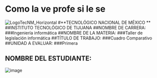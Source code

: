 # Como la ve profe si le se
![LogoTecNM_Horizontal](https://user-images.githubusercontent.com/101742408/160739752-3ab4ba83-01d7-49b6-9ede-3ab2478f0696.svg)
#**TECNOLÓGICO NACIONAL DE MÉXICO  **
##INSTITUTO TECNOLÓGICO DE TIJUANA 
##NOMBRE DE CARRERA: 
###Ingeniería informática
##NOMBRE DE LA MATERIA: 
###Taller de legislación informática
##TÍTULO DE TRABAJO: 
###Cuadro Comparativo
##UNIDAD A EVALUAR: 
###Primera
## NOMBRE DEL ESTUDIANTE: 
![image](https://user-images.githubusercontent.com/101742408/160739968-aad8bce6-a634-492b-9ae5-01b657f46850.png)

